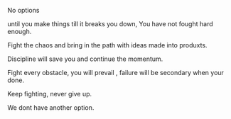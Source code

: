 No options 

until you make things till it breaks you down, 
You have not fought hard enough.

Fight the chaos and bring in the path with ideas made into produxts.

Discipline will save you and continue the momentum. 

Fight every obstacle, you will prevail , failure will be secondary when your done. 

Keep fighting,  never give up.

We dont have another option.